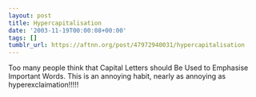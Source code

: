 ```yaml
---
layout: post
title: Hypercapitalisation
date: '2003-11-19T00:00:08+00:00'
tags: []
tumblr_url: https://aftnn.org/post/47972940031/hypercapitalisation
---
```

<p>Too many people think that Capital Letters should Be Used to Emphasise Important Words. This is an annoying habit, nearly as annoying as hyperexclaimation!!!!!</p>
